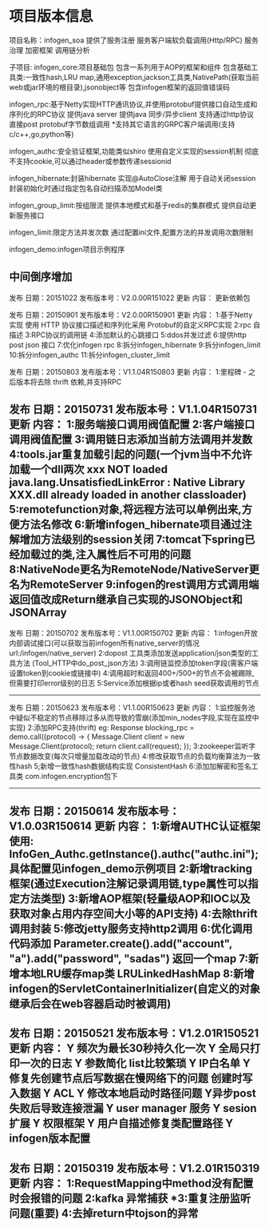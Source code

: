# 项目版本信息
项目名称：infogen_soa
提供了服务注册
服务客户端软负载调用(Http/RPC)
服务治理
加密框架
调用链分析

子项目:
infogen_core:项目基础包
包含一系列用于AOP的框架和组件
包含基础工具类:一致性hash,LRU map,通用exception,jackson工具类,NativePath(获取当前web或jar环境的根目录),jsonobject等
 包含infogen框架的返回值错误码

 infogen_rpc:基于Netty实现HTTP通讯协议,并使用protobuf提供接口自动生成和序列化的RPC协议
 提供java server
 提供java 同步/异步client
 支持通过http协议直接post protobuf字节数组调用
 *支持其它语言的GRPC客户端调用(支持c/c++,go,python等)
 
 infogen_authc:安全验证框架,功能类似shiro
 使用自定义实现的session机制
 彻底不支持cookie,可以通过header或参数传递sessionid
 
 infogen_hibernate:封装hibernate
 实现@AutoClose注解 用于自动关闭session
 封装初始化时通过指定包名自动扫描添加Model类

infogen_group_limit:按组限流
提供本地模式和基于redis的集群模式
提供自动更新服务接口

infogen_limit:限定方法并发次数
通过配置ini文件,配置方法的并发调用次数限制

infogen_demo:infogen项目示例程序


中间倒序增加
--------------------------------------------------------
发布  日期：20151022
发布版本号：V2.0.00R151022
更新  内容：
更新依赖包


发布  日期：20150901
发布版本号：V2.0.00R150901
更新  内容：
1:基于Netty 实现 使用 HTTP 协议接口描述和序列化采用 Protobuf的自定义RPC实现
2:rpc 自描述
3:RPC协议的调用链
4:添加默认的心跳接口
5:ddos并发过滤
6:提供http post json 接口
7:优化infogen rpc
8:拆分infogen_hibernate
9:拆分infogen_limit
10:拆分infogen_authc
11:拆分infogen_cluster_limit

发布  日期：20150803
发布版本号：V1.1.04R150803
更新  内容：
1:里程碑 - 之后版本将去除 thrift 依赖,并支持RPC

发布  日期：20150731
发布版本号：V1.1.04R150731
更新  内容：
1:服务端接口调用阀值配置
2:客户端接口调用阀值配置
3:调用链日志添加当前方法调用并发数
4:tools.jar重复加载引起的问题(一个jvm当中不允许加载一个dll两次 xxx NOT loaded java.lang.UnsatisfiedLinkError : Native Library XXX.dll already loaded in another classloader)
5:remotefunction对象,将远程方法可以单例出来,方便方法名修改
6:新增infogen_hibernate项目通过注解增加方法级别的session关闭
7:tomcat下spring已经加载过的类,注入属性后不可用的问题
8:NativeNode更名为RemoteNode/NativeServer更名为RemoteServer
9:infogen的rest调用方式调用端返回值改成Return继承自己实现的JSONObject和JSONArray
--------------------------------------------------------
发布  日期：20150702
发布版本号：V1.1.00R150702
更新  内容：
1:infogen开放内部调试接口(可以获取当前infogen所有native_server的情况  url:/infogen/native_server)
2:dopost 工具类添加发送application/json类型的工具方法 (Tool_HTTP中do_post_json方法)
3:调用链监控添加token字段(需客户端设置token到cookie或链接中)
4:调用超时和返回400+/500+的节点不会被踢除,但需要打印error级别的日志
5:Service添加根据ip或者hash seed获取调用的节点

--------------------------------------------------------
发布  日期：20150623
发布版本号：V1.1.00R150623
更新  内容：
1:监控服务池中疑似不稳定的节点移除过多从而导致的雪崩(添加min_nodes字段,实现在监控中实现)
2:添加RPC支持(thrift) 
eg:
Response blocking_rpc = demo.call((protocol) -> {
					Message.Client client = new Message.Client(protocol);
					return client.call(request);
				});
3:zookeeper监听字节点数据改变(每次只增量加载改动的节点)
4:修改获取节点的负载均衡算法为一致性hash
5;新增一致性hash数据结构实现  ConsistentHash
6:添加加解密和签名工具类 com.infogen.encryption包下

--------------------------------------------------------
发布  日期：20150614
发布版本号：V1.0.03R150614
更新  内容：
1:新增AUTHC认证框架使用: InfoGen_Authc.getInstance().authc("authc.ini"); 具体配置见infogen_demo示例项目
2:新增tracking框架(通过Execution注解记录调用链,type属性可以指定方法类型)
3:新增AOP框架(轻量级AOP和IOC以及获取对象占用内存空间大小等的API支持)
4:去除thrift调用封装
5:修改jetty服务支持http2调用
6:优化调用代码添加 Parameter.create().add("account", "a").add("password", "sadas") 返回一个map
7:新增本地LRU缓存map类  LRULinkedHashMap
8:新增infogen的ServletContainerInitializer(自定义的对象继承后会在web容器启动时被调用)
--------------------------------------------------------
发布  日期：20150521
发布版本号：V1.2.01R150521
更新  内容：
Y  频次为最长30秒持久化一次
Y  全局只打印一次的日志
Y  参数简化  list<KV>比较繁琐
Y  IP白名单
Y  修复先创建节点后写数据在慢网络下的问题 创建时写入数据
Y  ACL
Y  修改本地启动时路径问题
Y异步post失败后导致连接泄漏
Y user manager 服务
Y sesion扩展
Y 权限框架
Y 用户自描述修复类配置路径
Y infogen版本配置
--------------------------------------------------------
发布  日期：20150319
发布版本号：V1.2.01R150319
更新  内容：
1:RequestMapping中method没有配置时会报错的问题
2:kafka 异常捕获
*3:重复注册监听问题(重要)
4:去掉return中tojson的异常
--------------------------------------------------------